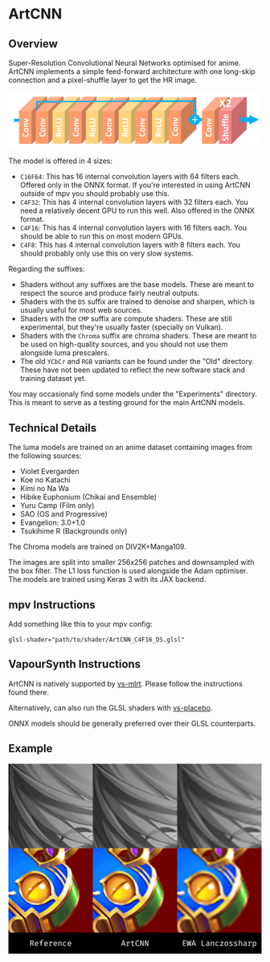 # ArtCNN

## Overview
Super-Resolution Convolutional Neural Networks optimised for anime. ArtCNN implements a simple feed-forward architecture with one long-skip connection and a pixel-shuffle layer to get the HR image.

![Model Architecture](./Images/model_architecture.png "Model Architecture")

The model is offered in 4 sizes:
- `C16F64`: This has 16 internal convolution layers with 64 filters each. Offered only in the ONNX format. If you're interested in using ArtCNN outside of mpv you should probably use this.
- `C4F32`: This has 4 internal convolution layers with 32 filters each. You need a relatively decent GPU to run this well. Also offered in the ONNX format.
- `C4F16`: This has 4 internal convolution layers with 16 filters each. You should be able to run this on most modern GPUs.
- `C4F8`: This has 4 internal convolution layers with 8 filters each. You should probably only use this on very slow systems.

Regarding the suffixes:
- Shaders without any suffixes are the base models. These are meant to respect the source and produce fairly neutral outputs.
- Shaders with the `DS` suffix are trained to denoise and sharpen, which is usually useful for most web sources.
- Shaders with the `CMP` suffix are compute shaders. These are still experimental, but they're usually faster (specially on Vulkan).
- Shaders with the `Chroma` suffix are chroma shaders. These are meant to be used on high-quality sources, and you should not use them alongside luma prescalers.
- The old `YCbCr` and `RGB` variants can be found under the "Old" directory. These have not been updated to reflect the new software stack and training dataset yet.

You may occasionaly find some models under the "Experiments" directory. This is meant to serve as a testing ground for the main ArtCNN models.

## Technical Details
The luma models are trained on an anime dataset containing images from the following sources:
- Violet Evergarden
- Koe no Katachi
- Kimi no Na Wa
- Hibike Euphonium (Chikai and Ensemble)
- Yuru Camp (Film only)
- SAO (OS and Progressive)
- Evangelion: 3.0+1.0
- Tsukihime R (Backgrounds only)

The Chroma models are trained on DIV2K+Manga109.

The images are split into smaller 256x256 patches and downsampled with the box filter.
The L1 loss function is used alongside the Adam optimiser.
The models are trained using Keras 3 with its JAX backend.

## mpv Instructions
Add something like this to your mpv config:
```
glsl-shader="path/to/shader/ArtCNN_C4F16_DS.glsl"
```

## VapourSynth Instructions
ArtCNN is natively supported by [vs-mlrt](https://github.com/AmusementClub/vs-mlrt/blob/master/scripts/vsmlrt.py). Please follow the instructions found there.

Alternatively, can also run the GLSL shaders with [vs-placebo](https://github.com/Lypheo/vs-placebo).

ONNX models should be generally preferred over their GLSL counterparts.

## Example
![Example](./Images/example.png "Example")
